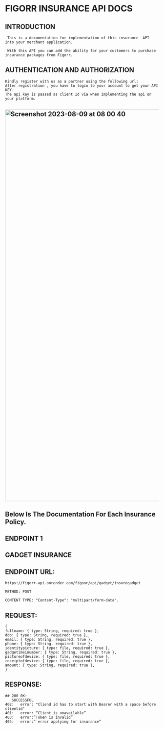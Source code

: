 # FIGORR INSURANCE API DOCS 


## INTRODUCTION


     This is a documentation for implementation of this insurance  API into your merchant application.

     With this API you can add the ability for your customers to purchase insurance packages from Figorr.

## AUTHENTICATION AND AUTHORIZATION

    Kindly register with us as a partner using the following url:
    After registration , you have to login to your account to get your API KEY.
    The api key is passed as client Id via when implementing the api on your platform.

## <img width="1277" alt="Screenshot 2023-08-09 at 08 00 40" src="https://github.com/slyman1234/figorrapidocs/assets/103638220/d9d17975-d826-4c30-ba85-c2f7e2623185">

## Below Is The  Documentation For Each Insurance Policy.

## ENDPOINT 1  
## GADGET INSURANCE

## ENDPOINT URL: 
     
    https://figorr-api.onrender.com/figoor/api/gadget/insuregadget

    METHOD: POST

    CONTENT TYPE: "Content-Type": "multipart/form-data".

## REQUEST:

    {
    fullname: { type: String, required: true },
    dob: { type: String, required: true },
    email: { type: String, required: true },
    phone: { type: String, required: true },
    identitypicture: { type: file, required: true },
    gadgetimeinumber: { type: String, required: true },
    pictureofdevice: { type: file, required: true },
    receiptofdevice: { type: file, required: true },
    amount: { type: String, required: true },
    }

## RESPONSE:

    ## 200 0K:
       SUCCESSFUL
    402:   error: "Cliend id has to start with Bearer with a space before clientid"
    401:   error: “Client is unavailable”
    403:   error:”Token is invalid”
    404:   error:” error applying for insurance”
